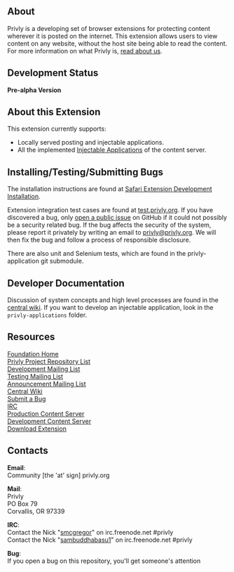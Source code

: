 ## About ##

Privly is a developing set of browser extensions for protecting content wherever it is posted on the internet. This extension allows users to view content on any website, without the host site being able to read the content. For more information on what Privly is, [read about us](https://priv.ly/pages/about).

## Development Status ##

**Pre-alpha Version**

## About this Extension ##

This extension currently supports:

* Locally served posting and injectable applications.
* All the implemented [Injectable Applications](https://github.com/privly/privly-organization/wiki/Injectable-Applications) of the content server.

## Installing/Testing/Submitting Bugs ##

The installation instructions are found at [Safari Extension Development Installation](https://priv.ly/pages/develop.html#SafariExtension).

Extension integration test cases are found at [test.privly.org](http://test.privly.org). If you have discovered a bug, only [open a public issue](https://github.com/privly/privly-safari/issues/new) on GitHub if it could not possibly be a security related bug. If the bug affects the security of the system, please report it privately by writing an email to [privly@privly.org](mailto:privly@privly.org). We will then fix the bug and follow a process of responsible disclosure.

There are also unit and Selenium tests, which are found in the privly-application git submodule.

## Developer Documentation ##

Discussion of system concepts and high level processes are found in the [central wiki](https://github.com/privly/privly-organization/wiki). If you want to develop an injectable application, look in the `privly-applications` folder.

## Resources ##

[Foundation Home](http://www.privly.org)  
[Privly Project Repository List](https://github.com/privly)  
[Development Mailing List](http://groups.google.com/group/privly)  
[Testing Mailing List](http://groups.google.com/group/privly-test)  
[Announcement Mailing List](http://groups.google.com/group/privly-announce)  
[Central Wiki](https://github.com/privly/privly-organization/wiki)  
[Submit a Bug](http://www.privly.org/content/bug-report)  
[IRC](http://www.privly.org/content/irc)  
[Production Content Server](https://privlyalpha.org)  
[Development Content Server](https://dev.privly.org)  
[Download Extension](https://priv.ly/pages/download)  


## Contacts ##

**Email**:  
Community [the 'at' sign] privly.org  

**Mail**:  
Privly  
PO Box 79  
Corvallis, OR 97339 
 
**IRC**:  
Contact the Nick "[smcgregor](https://github.com/smcgregor)" on irc.freenode.net #privly  
Contact the Nick "[sambuddhabasu1](https://github.com/sammyshj)" on irc.freenode.net #privly

**Bug**:  
If you open a bug on this repository, you'll get someone's attention

[Message]: https://github.com/privly/privly-organization/wiki/ZeroBin "ZeroBins"
[PlainPost]: https://github.com/privly/privly-organization/wiki/Posts "Plain Posts"
